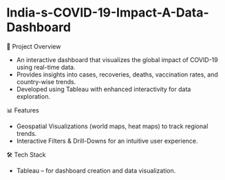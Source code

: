 # India-s-COVID-19-Impact-A-Data-Dashboard

📌 Project Overview
- An interactive dashboard that visualizes the global impact of COVID-19 using real-time data.
- Provides insights into cases, recoveries, deaths, vaccination rates, and country-wise trends.
- Developed using Tableau with enhanced interactivity for data exploration.

📊 Features
- Geospatial Visualizations (world maps, heat maps) to track regional trends.
- Interactive Filters & Drill-Downs for an intuitive user experience.

🛠️ Tech Stack
- Tableau – for dashboard creation and data visualization.
